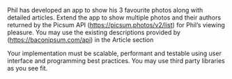Phil has developed an app to show his 3 favourite photos along with detailed articles. Extend the app to show multiple photos and their authors returned by the Picsum API (https://picsum.photos/v2/list) for Phil’s viewing pleasure. You may use the existing descriptions provided by (https://baconipsum.com/api) in the Article section

Your implementation must be scalable, performant and testable using user interface and programming best practices. You may use third party libraries as you see fit.
